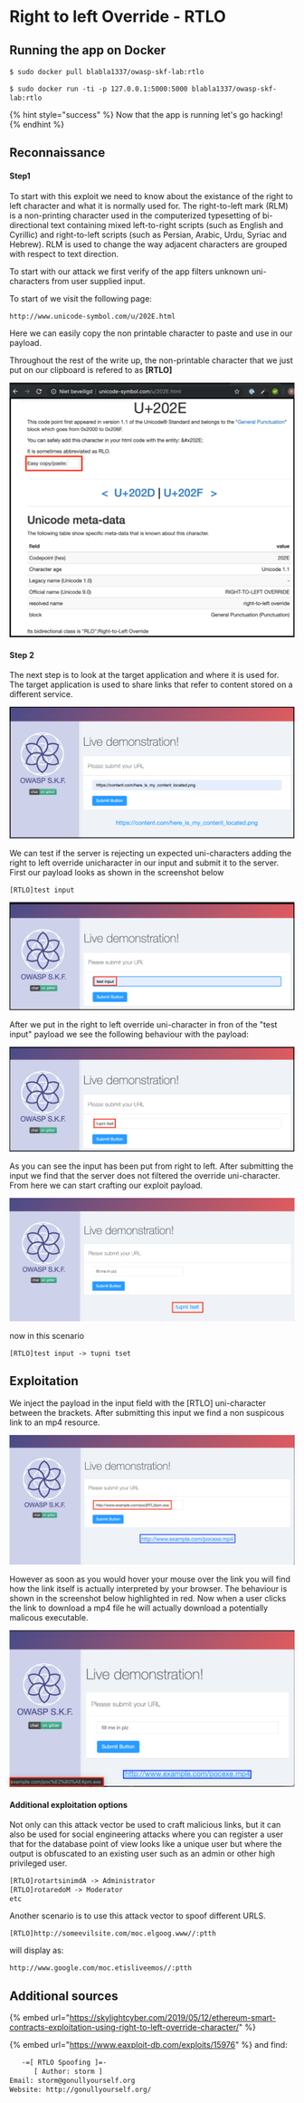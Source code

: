 # Right to left Override - RTLO

## Running the app on Docker

```
$ sudo docker pull blabla1337/owasp-skf-lab:rtlo
```

```text
$ sudo docker run -ti -p 127.0.0.1:5000:5000 blabla1337/owasp-skf-lab:rtlo
```

{% hint style="success" %}
Now that the app is running let's go hacking!
{% endhint %}

## Reconnaissance

#### Step1

To start with this exploit we need to know about the existance of the right to left character and what it is normally used for. The right-to-left mark (RLM) is a non-printing character used in the computerized typesetting of bi-directional text containing mixed left-to-right scripts (such as English and Cyrillic) and right-to-left scripts (such as Persian, Arabic, Urdu, Syriac and Hebrew). RLM is used to change the way adjacent characters are grouped with respect to text direction.

To start with our attack we first verify of the app filters unknown uni-characters from
user supplied input.

To start of we visit the following page:

```
http://www.unicode-symbol.com/u/202E.html
```

Here we can easily copy the non printable character to paste and use in our payload.

Throughout the rest of the write up, the non-printable character that we just put on our clipboard is refered to as **[RTLO]**

![](../../.gitbook/assets/LTR1.png)

#### Step 2

The next step is to look at the target application and where it is used for.
The target application is used to share links that refer to content stored on
a different service.

![](../../.gitbook/assets/LTR2.png)

We can test if the server is rejecting un expected uni-characters adding the right to left override unicharacter in our input and submit it to the server. First our payload looks as shown in the screenshot below

    [RTLO]test input

![](../../.gitbook/assets/LTR3.png)

After we put in the right to left override uni-character in fron of the "test input" payload we see the following behaviour with the payload:

![](../../.gitbook/assets/LTR4.png)

As you can see the input has been put from right to left.
After submitting the input we find that the server does not filtered the override uni-character. From here we can start crafting our exploit payload.

![](../../.gitbook/assets/RTL6.png)

now in this scenario

    [RTLO]test input -> tupni tset

## Exploitation

We inject the payload in the input field with the [RTLO] uni-character between the
brackets. After submitting this input we find a non suspicous link to an mp4 resource.

![](../../.gitbook/assets/RTL5.png)

However as soon as you would hover your mouse over the link you will find how the link itself is actually interpreted by your browser. The behaviour is shown in the screenshot below highlighted in red. Now when a user clicks the link to download a mp4 file he will actually download a potentially malicous executable.

![](../../.gitbook/assets/RTL7.png)

#### Additional exploitation options

Not only can this attack vector be used to craft malicious links, but it can also
be used for social engineering attacks where you can register a user that for the database point of view looks like a unique user but where the output is obfuscated to an existing user such as an admin or other high privileged user.

    [RTLO]rotartsinimdA -> Administrator
    [RTLO]rotaredoM -> Moderator
    etc

Another scenario is to use this attack vector to spoof different URLS.

    [RTLO]http://someevilsite.com/moc.elgoog.www//:ptth

will display as:

    http://www.google.com/moc.etisliveemos//:ptth

## Additional sources

{% embed url="https://skylightcyber.com/2019/05/12/ethereum-smart-contracts-exploitation-using-right-to-left-override-character/" %}

{% embed url="https://www.eaxploit-db.com/exploits/15976" %} and find:

```
   -=[ RTLO Spoofing ]=-
      [ Author: storm ]
Email: storm@gonullyourself.org
Website: http://gonullyourself.org/
```
